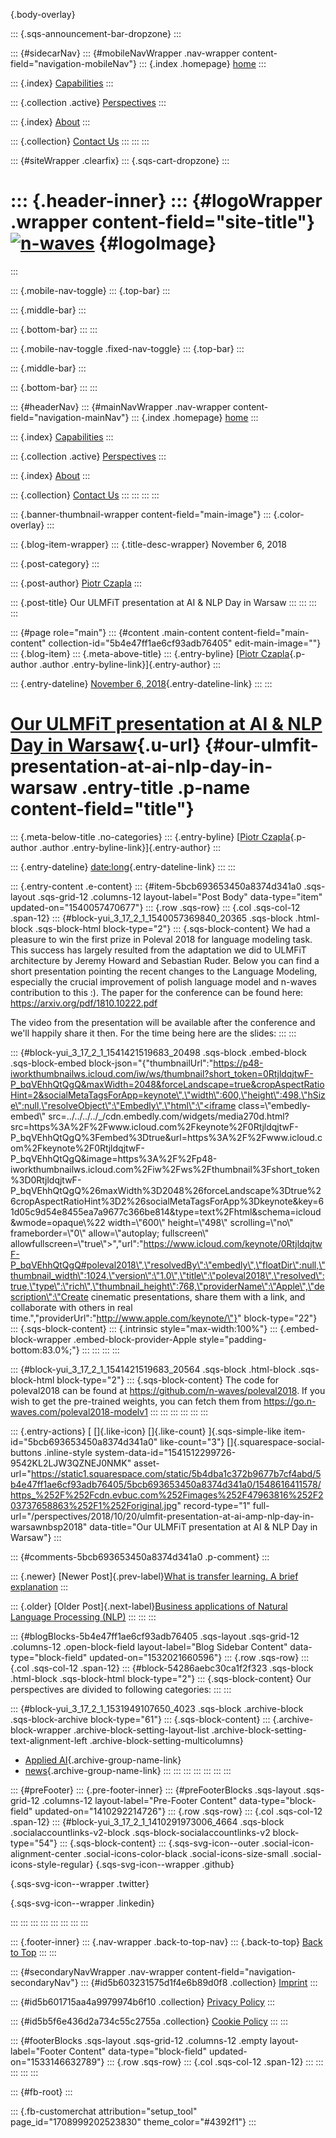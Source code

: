 [](#){.body-overlay}

::: {.sqs-announcement-bar-dropzone}
:::

::: {#sidecarNav}
::: {#mobileNavWrapper .nav-wrapper content-field="navigation-mobileNav"}
::: {.index .homepage}
[home](index.html)
:::

::: {.index}
[Capabilities](services.html)
:::

::: {.collection .active}
[Perspectives](perspectives.html)
:::

::: {.index}
[About](about.html)
:::

::: {.collection}
[Contact Us](contact-us.html)
:::
:::
:::

::: {#siteWrapper .clearfix}
::: {.sqs-cart-dropzone}
:::

::: {.header-inner}
::: {#logoWrapper .wrapper content-field="site-title"}
[![n-waves](http://static1.squarespace.com/static/5b4dba1c372b9677b7cf4abd/t/5b6203c6352f533e63c0b929/1564424024853/?format=1500w)](index.html) {#logoImage}
===============================================================================================================================================
:::

::: {.mobile-nav-toggle}
::: {.top-bar}
:::

::: {.middle-bar}
:::

::: {.bottom-bar}
:::
:::

::: {.mobile-nav-toggle .fixed-nav-toggle}
::: {.top-bar}
:::

::: {.middle-bar}
:::

::: {.bottom-bar}
:::
:::

::: {#headerNav}
::: {#mainNavWrapper .nav-wrapper content-field="navigation-mainNav"}
::: {.index .homepage}
[home](index.html)
:::

::: {.index}
[Capabilities](services.html)
:::

::: {.collection .active}
[Perspectives](perspectives.html)
:::

::: {.index}
[About](about.html)
:::

::: {.collection}
[Contact Us](contact-us.html)
:::
:::
:::
:::

::: {.banner-thumbnail-wrapper content-field="main-image"}
::: {.color-overlay}
:::

::: {.blog-item-wrapper}
::: {.title-desc-wrapper}
November 6, 2018

::: {.post-category}
:::

::: {.post-author}
[Piotr Czapla](perspectivesd28d.html?author=5b09e46da5fcacaf1738d32e)
:::

::: {.post-title}
Our ULMFiT presentation at AI & NLP Day in Warsaw
:::
:::
:::
:::

::: {#page role="main"}
::: {#content .main-content content-field="main-content" collection-id="5b4e47ff1ae6cf93adb76405" edit-main-image=""}
::: {.blog-item}
::: {.meta-above-title}
::: {.entry-byline}
[[Piotr
Czapla](perspectivesd28d.html?author=5b09e46da5fcacaf1738d32e){.p-author
.author .entry-byline-link}]{.entry-author}
:::

::: {.entry-dateline}
[November 6,
2018](ulmfit-presentation-at-ai-amp-nlp-day-in-warsawnbsp2018.html){.entry-dateline-link}
:::
:::

[Our ULMFiT presentation at AI & NLP Day in Warsaw](ulmfit-presentation-at-ai-amp-nlp-day-in-warsawnbsp2018.html){.u-url} {#our-ulmfit-presentation-at-ai-nlp-day-in-warsaw .entry-title .p-name content-field="title"}
=========================================================================================================================

::: {.meta-below-title .no-categories}
::: {.entry-byline}
[[Piotr
Czapla](perspectivesd28d.html?author=5b09e46da5fcacaf1738d32e){.p-author
.author .entry-byline-link}]{.entry-author}
:::

::: {.entry-dateline}
[date:long](ulmfit-presentation-at-ai-amp-nlp-day-in-warsawnbsp2018.html){.entry-dateline-link}
:::
:::

::: {.entry-content .e-content}
::: {#item-5bcb693653450a8374d341a0 .sqs-layout .sqs-grid-12 .columns-12 layout-label="Post Body" data-type="item" updated-on="1540057470677"}
::: {.row .sqs-row}
::: {.col .sqs-col-12 .span-12}
::: {#block-yui_3_17_2_1_1540057369840_20365 .sqs-block .html-block .sqs-block-html block-type="2"}
::: {.sqs-block-content}
We had a pleasure to win the first prize in Poleval 2018 for language
modeling task. This success has largely resulted from the adaptation we
did to ULMFiT architecture by Jeremy Howard and Sebastian Ruder. Below
you can find a short presentation pointing the recent changes to the
Language Modeling, especially the crucial improvement of polish language
model and n-waves contribution to this :). The paper for the conference
can be found here: <https://arxiv.org/pdf/1810.10222.pdf>

The video from the presentation will be available after the conference
and we'll happily share it then. For the time being here are the slides:
:::
:::

::: {#block-yui_3_17_2_1_1541421519683_20498 .sqs-block .embed-block .sqs-block-embed block-json="{\"thumbnailUrl\":\"https://p48-iworkthumbnailws.icloud.com/iw/ws/thumbnail?short_token=0RtjldqjtwF-P_bqVEhhQtQgQ&maxWidth=2048&forceLandscape=true&cropAspectRatioHint=2&socialMetaTagsForApp=keynote\",\"width\":600,\"height\":498,\"hSize\":null,\"resolveObject\":\"Embedly\",\"html\":\"<iframe class=\\\"embedly-embed\\\" src=../../../../_/cdn.embedly.com/widgets/media270d.html?src=https%3A%2F%2Fwww.icloud.com%2Fkeynote%2F0RtjldqjtwF-P_bqVEhhQtQgQ%3Fembed%3Dtrue&amp;url=https%3A%2F%2Fwww.icloud.com%2Fkeynote%2F0RtjldqjtwF-P_bqVEhhQtQgQ&amp;image=https%3A%2F%2Fp48-iworkthumbnailws.icloud.com%2Fiw%2Fws%2Fthumbnail%3Fshort_token%3D0RtjldqjtwF-P_bqVEhhQtQgQ%26maxWidth%3D2048%26forceLandscape%3Dtrue%26cropAspectRatioHint%3D2%26socialMetaTagsForApp%3Dkeynote&amp;key=61d05c9d54e8455ea7a9677c366be814&amp;type=text%2Fhtml&amp;schema=icloud&amp;wmode=opaque\\%22 width=\\\"600\\\" height=\\\"498\\\" scrolling=\\\"no\\\" frameborder=\\\"0\\\" allow=\\\"autoplay; fullscreen\\\" allowfullscreen=\\\"true\\\"></iframe>\",\"url\":\"https://www.icloud.com/keynote/0RtjldqjtwF-P_bqVEhhQtQgQ#poleval2018\",\"resolvedBy\":\"embedly\",\"floatDir\":null,\"thumbnail_width\":1024,\"version\":\"1.0\",\"title\":\"poleval2018\",\"resolved\":true,\"type\":\"rich\",\"thumbnail_height\":768,\"providerName\":\"Apple\",\"description\":\"Create cinematic presentations, share them with a link, and collaborate with others in real time.\",\"providerUrl\":\"http://www.apple.com/keynote/\"}" block-type="22"}
::: {.sqs-block-content}
::: {.intrinsic style="max-width:100%"}
::: {.embed-block-wrapper .embed-block-provider-Apple style="padding-bottom:83.0%;"}
:::
:::
:::
:::

::: {#block-yui_3_17_2_1_1541421519683_20564 .sqs-block .html-block .sqs-block-html block-type="2"}
::: {.sqs-block-content}
The code for poleval2018 can be found at
<https://github.com/n-waves/poleval2018>. If you wish to get the
pre-trained weights, you can fetch them from
<https://go.n-waves.com/poleval2018-modelv1>
:::
:::
:::
:::
:::
:::

::: {.entry-actions}
[ []{.like-icon} []{.like-count} ]{.sqs-simple-like
item-id="5bcb693653450a8374d341a0" like-count="3"}
[]{.squarespace-social-buttons .inline-style
system-data-id="1541512299726-9542KL2LJW3QZNEJ0NMK"
asset-url="https://static1.squarespace.com/static/5b4dba1c372b9677b7cf4abd/5b4e47ff1ae6cf93adb76405/5bcb693653450a8374d341a0/1548616411578/https_%252F%252Fcdn.evbuc.com%252Fimages%252F47963816%252F203737658863%252F1%252Foriginal.jpg"
record-type="1"
full-url="/perspectives/2018/10/20/ulmfit-presentation-at-ai-amp-nlp-day-in-warsawnbsp2018"
data-title="Our ULMFiT presentation at AI &amp; NLP Day in Warsaw"}
:::

::: {#comments-5bcb693653450a8374d341a0 .p-comment}
:::

::: {.newer}
[Newer Post]{.prev-label}[What is transfer learning. A brief
explanation](11/7/what-is-transfer-learning-a-brief-explanation.html)
:::

::: {.older}
[Older Post]{.next-label}[Business applications of Natural Language
Processing
(NLP)](9/28/business-applications-of-natural-language-processing-nlp.html)
:::
:::
:::

::: {#blogBlocks-5b4e47ff1ae6cf93adb76405 .sqs-layout .sqs-grid-12 .columns-12 .open-block-field layout-label="Blog Sidebar Content" data-type="block-field" updated-on="1532021660596"}
::: {.row .sqs-row}
::: {.col .sqs-col-12 .span-12}
::: {#block-54286aebc30ca1f2f323 .sqs-block .html-block .sqs-block-html block-type="2"}
::: {.sqs-block-content}
Our perspectives are divided to following categories:
:::
:::

::: {#block-yui_3_17_2_1_1531949107650_4023 .sqs-block .archive-block .sqs-block-archive block-type="61"}
::: {.sqs-block-content}
::: {.archive-block-wrapper .archive-block-setting-layout-list .archive-block-setting-text-alignment-left .archive-block-setting-multicolumns}
-   [Applied AI](category/Applied%2bAI.html){.archive-group-name-link}
-   [news](category/news.html){.archive-group-name-link}
:::
:::
:::
:::
:::
:::
:::

::: {#preFooter}
::: {.pre-footer-inner}
::: {#preFooterBlocks .sqs-layout .sqs-grid-12 .columns-12 layout-label="Pre-Footer Content" data-type="block-field" updated-on="1410292214726"}
::: {.row .sqs-row}
::: {.col .sqs-col-12 .span-12}
::: {#block-yui_3_17_2_1_1410291973006_4664 .sqs-block .socialaccountlinks-v2-block .sqs-block-socialaccountlinks-v2 block-type="54"}
::: {.sqs-block-content}
::: {.sqs-svg-icon--outer .social-icon-alignment-center .social-icons-color-black .social-icons-size-small .social-icons-style-regular}
[](https://github.com/n-waves){.sqs-svg-icon--wrapper .github}

<div>

</div>

[](https://twitter.com/n_waves_com){.sqs-svg-icon--wrapper .twitter}

<div>

</div>

[](https://www.linkedin.com/company/n-waves/){.sqs-svg-icon--wrapper
.linkedin}

<div>

</div>
:::
:::
:::
:::
:::
:::
:::
:::

::: {.footer-inner}
::: {.nav-wrapper .back-to-top-nav}
::: {.back-to-top}
[Back to Top](#header)
:::
:::

::: {#secondaryNavWrapper .nav-wrapper content-field="navigation-secondaryNav"}
::: {#id5b603231575d1f4e6b89d0f8 .collection}
[Imprint](imprint.html)
:::

::: {#id5b601715aa4a9979974b6f10 .collection}
[Privacy Policy](privacy-policy.html)
:::

::: {#id5b5f6e436d2a734c55c2755a .collection}
[Cookie Policy](cookie-policy.html)
:::
:::

::: {#footerBlocks .sqs-layout .sqs-grid-12 .columns-12 .empty layout-label="Footer Content" data-type="block-field" updated-on="1533146632789"}
::: {.row .sqs-row}
::: {.col .sqs-col-12 .span-12}
:::
:::
:::
:::
:::

::: {#fb-root}
:::

::: {.fb-customerchat attribution="setup_tool" page_id="1708999202523830" theme_color="#4392f1"}
:::
